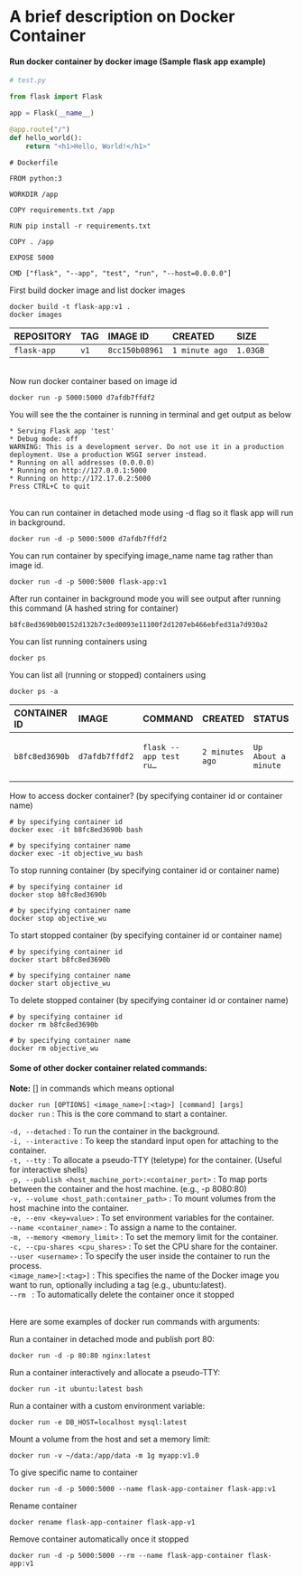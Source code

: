 
# A brief description on Docker Container

#### Run docker container by docker image (Sample flask app example)

```python 
# test.py

from flask import Flask

app = Flask(__name__)

@app.route("/")
def hello_world():
    return "<h1>Hello, World!</h1>"
```


```
# Dockerfile

FROM python:3

WORKDIR /app

COPY requirements.txt /app

RUN pip install -r requirements.txt

COPY . /app

EXPOSE 5000

CMD ["flask", "--app", "test", "run", "--host=0.0.0.0"]
```

First build docker image and list docker images
```
docker build -t flask-app:v1 .
docker images
```

| REPOSITORY   |  TAG     | IMAGE ID       |  CREATED       |  SIZE    |
| :----------- | :------- | :------------- |  :------------ | :------- |
| `flask-app`  |  `v1`    | `8cc150b08961` | `1 minute ago` | `1.03GB` |

\
Now run docker container based on image id

```
docker run -p 5000:5000 d7afdb7ffdf2
```

You will see the the container is running in terminal and get output as below
```
* Serving Flask app 'test'
* Debug mode: off
WARNING: This is a development server. Do not use it in a production deployment. Use a production WSGI server instead.
* Running on all addresses (0.0.0.0)
* Running on http://127.0.0.1:5000
* Running on http://172.17.0.2:5000
Press CTRL+C to quit
```
\
You can run container in detached mode using -d flag so it flask app will run in background.

```
docker run -d -p 5000:5000 d7afdb7ffdf2
```

You can run container by specifying image_name name tag rather than image id.

```
docker run -d -p 5000:5000 flask-app:v1
```

After run container in background mode you will see output after running this command (A hashed string for container)
```
b8fc8ed3690b00152d132b7c3ed0093e11100f2d1207eb466ebfed31a7d930a2
```


You can list running containers using
```
docker ps
```

You can list all (running or stopped) containers using 
```
docker ps -a
```

| CONTAINER ID   | IMAGE           | COMMAND                |  CREATED         |  STATUS             |  PORTS                                     | NAMES        |
| :------------  | :---------------| :--------------------- |  :-------------- | :------------------ | :----------------------------------------  | :----------- |
| `b8fc8ed3690b` |  `d7afdb7ffdf2` | `flask --app test ru…` | `2 minutes ago`  | `Up About a minute` |  0.0.0.0:5000->5000/tcp, :::5000->5000/tcp | objective_wu |


How to access docker container? (by specifying container id or container name)

```
# by specifying container id
docker exec -it b8fc8ed3690b bash

# by specifying container name
docker exec -it objective_wu bash
```


To stop running container (by specifying container id or container name)
```
# by specifying container id
docker stop b8fc8ed3690b

# by specifying container name
docker stop objective_wu
```

To start stopped container (by specifying container id or container name)
```
# by specifying container id
docker start b8fc8ed3690b

# by specifying container name
docker start objective_wu
```

To delete stopped container (by specifying container id or container name)

```
# by specifying container id
docker rm b8fc8ed3690b

# by specifying container name
docker rm objective_wu

```

#### Some of other docker container related commands:

**Note:** [] in commands which means optional

`docker run [OPTIONS] <image_name>[:<tag>] [command] [args]`
\
`docker run` : This is the core command to start a container.

`-d, --detached` : To run the container in the background.
\
`-i, --interactive` : To keep the standard input open for attaching to the container.
\
`-t, --tty` : To allocate a pseudo-TTY (teletype) for the container. (Useful for interactive shells)
\
`-p, --publish <host_machine_port>:<container_port>` : To map ports between the container and the host machine. (e.g., -p 8080:80)
\
`-v, --volume <host_path:container_path>` : To mount volumes from the host machine into the container.
\
`-e, --env <key=value>` : To set environment variables for the container.
\
`--name <container_name>` : To assign a name to the container.
\
`-m, --memory <memory_limit>` : To set the memory limit for the container.
\
`-c, --cpu-shares <cpu_shares>` : To set the CPU share for the container.
\
`--user <username>` : To specify the user inside the container to run the process.
\
`<image_name>[:<tag>]` : This specifies the name of the Docker image you want to run, optionally including a tag (e.g., ubuntu:latest).
\
`--rm ` : To automatically delete the container once it stopped

\
Here are some examples of docker run commands with arguments:

Run a container in detached mode and publish port 80:
```
docker run -d -p 80:80 nginx:latest
```

Run a container interactively and allocate a pseudo-TTY:
```
docker run -it ubuntu:latest bash
```
Run a container with a custom environment variable:
```
docker run -e DB_HOST=localhost mysql:latest
```
Mount a volume from the host and set a memory limit:
```
docker run -v ~/data:/app/data -m 1g myapp:v1.0
```
To give specific name to container
```
docker run -d -p 5000:5000 --name flask-app-container flask-app:v1
```
Rename container
```
docker rename flask-app-container flask-app-v1
```
Remove container automatically once it stopped
```
docker run -d -p 5000:5000 --rm --name flask-app-container flask-app:v1
```
